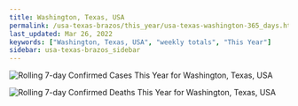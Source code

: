```yaml
---
title: Washington, Texas, USA
permalink: /usa-texas-brazos/this_year/usa-texas-washington-365_days.html
last_updated: Mar 26, 2022
keywords: ["Washington, Texas, USA", "weekly totals", "This Year"]
sidebar: usa-texas-brazos_sidebar
---
```


![Rolling 7-day Confirmed Cases This Year for Washington, Texas, USA](/covid_tracker/images/graphs/usa-texas-washington-rolling_7_days_confirmed-365_days_graph.png)

![Rolling 7-day Confirmed Deaths This Year for Washington, Texas, USA](/covid_tracker/images/graphs/usa-texas-washington-rolling_7_days_deaths-365_days_graph.png)
